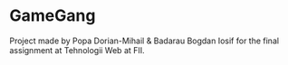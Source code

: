 # GameGang

Project made by Popa Dorian-Mihail &amp; Badarau Bogdan Iosif for the final assignment at Tehnologii Web at FII. 
